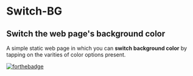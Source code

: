 # Switch-BG
## Switch the web page's background color 

A simple static web page in which you can **switch background color** by tapping on the varities of color options present. <br/>

[![forthebadge](https://forthebadge.com/images/badges/powered-by-oxygen.svg)](#) <br/>
